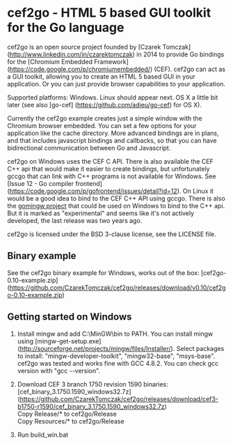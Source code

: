 cef2go - HTML 5 based GUI toolkit for the Go language
=====================================================

cef2go is an open source project founded by [Czarek Tomczak]
(http://www.linkedin.com/in/czarektomczak) in 2014
to provide Go bindings for the [Chromium Embedded Framework]
(https://code.google.com/p/chromiumembedded/) (CEF).
cef2go can act as a GUI toolkit, allowing you to create an HTML 5
based GUI in your application. Or you can just provide browser
capabilities to your application.

Supported platforms: Windows. Linux should appear next.
OS X a little bit later (see also [go-cef]
(https://github.com/adieu/go-cef) for OS X).

Currently the cef2go example creates just a simple window with
the Chromium browser embedded. You can set a few options for
your application like the cache directory. More advanced bindings
are in plans, and that includes javascript bindings and callbacks, so
that you can have bidirectional communication between Go and
Javascript.

cef2go on Windows uses the CEF C API. There is also available the
CEF C++ api that would make it easier to create bindings, but 
unfortunately gccgo that can link with C++ programs
is not available for Windows. See [Issue 12 - Go compiler frontend]
(https://code.google.com/p/gofrontend/issues/detail?id=12).
On Linux it would be a good idea to bind to the CEF C++ API using gccgo. 
There is also the [gomingw project](https://code.google.com/p/gomingw/) 
that could be used on Windows to bind to the C++ api. But it is
marked as "experimental" and seems like it's not actively developed,
the last release was two years ago.

cef2go is licensed under the BSD 3-clause license, see the LICENSE
file.


Binary example
--------------
See the cef2go binary example for Windows, works out of the box:
[cef2go-0.10-example.zip]
(https://github.com/CzarekTomczak/cef2go/releases/download/v0.10/cef2go-0.10-example.zip)  


Getting started on Windows
--------------------------
1. Install mingw and add C:\MinGW\bin to PATH. You can install mingw
   using [mingw-get-setup.exe]
   (http://sourceforge.net/projects/mingw/files/Installer/).
   Select packages to install: "mingw-developer-toolkit",
   "mingw32-base", "msys-base". cef2go was tested and works fine
   with GCC 4.8.2. You can check gcc version with "gcc --version".

2. Download CEF 3 branch 1750 revision 1590 binaries:
   [cef_binary_3.1750.1590_windows32.7z]
   (https://github.com/CzarekTomczak/cef2go/releases/download/cef3-b1750-r1590/cef_binary_3.1750.1590_windows32.7z)  
   Copy Release/* to cef2go/Release  
   Copy Resources/* to cef2go/Release  

3. Run build_win.bat

